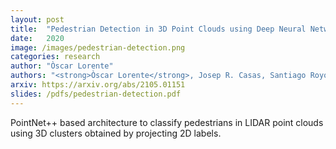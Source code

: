 ```yaml
---
layout: post
title:  "Pedestrian Detection in 3D Point Clouds using Deep Neural Networks"
date:   2020
image: /images/pedestrian-detection.png
categories: research
author: "Òscar Lorente"
authors: "<strong>Òscar Lorente</strong>, Josep R. Casas, Santiago Royo, Ivan Caminal"
arxiv: https://arxiv.org/abs/2105.01151
slides: /pdfs/pedestrian-detection.pdf
---
```

PointNet++ based architecture to classify pedestrians in LIDAR point clouds using 3D clusters obtained by projecting 2D labels.

